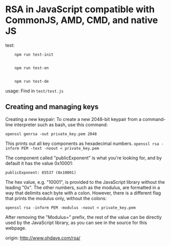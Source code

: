# RSA in JavaScript compatible with CommonJS, AMD, CMD, and native JS

test:
  
```
    npm run test-init
    
    
    npm run test-en
    
    
    npm run test-de
```
    
    
usage:
    Find in `test/test.js`
    


## Creating and managing keys


Creating a new keypair: To create a new 2048-bit keypair from a command-line interpreter such as bash, use this command:

`openssl genrsa -out private_key.pem 2048`

This prints out all key components as hexadecimal numbers. `openssl rsa -inform PEM -text -noout < private_key.pem`

The component called "publicExponent" is what you're looking for, and by default it has the value 0x10001:

`publicExponent: 65537 (0x10001)`

The hex value, e.g. "10001", is provided to the JavaScript library without the leading "0x". The other numbers, such as the modulus, are formatted in a way that delimits each byte with a colon. However, there is a different flag that prints the modulus only, without the colons:

`openssl rsa -inform PEM -modulus -noout < private_key.pem`

After removing the "Modulus=" prefix, the rest of the value can be directly used by the JavaScript library, as you can see in the source for this webpage.


origin: http://www.ohdave.com/rsa/
